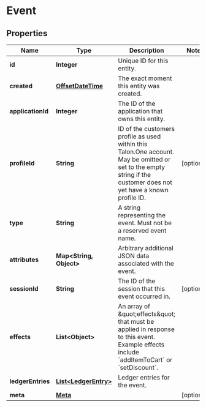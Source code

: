 

# Event

## Properties

Name | Type | Description | Notes
------------ | ------------- | ------------- | -------------
**id** | **Integer** | Unique ID for this entity. | 
**created** | [**OffsetDateTime**](OffsetDateTime.md) | The exact moment this entity was created. | 
**applicationId** | **Integer** | The ID of the application that owns this entity. | 
**profileId** | **String** | ID of the customers profile as used within this Talon.One account. May be omitted or set to the empty string if the customer does not yet have a known profile ID. |  [optional]
**type** | **String** | A string representing the event. Must not be a reserved event name. | 
**attributes** | **Map&lt;String, Object&gt;** | Arbitrary additional JSON data associated with the event. | 
**sessionId** | **String** | The ID of the session that this event occurred in. |  [optional]
**effects** | **List&lt;Object&gt;** | An array of \&quot;effects\&quot; that must be applied in response to this event. Example effects include &#x60;addItemToCart&#x60; or &#x60;setDiscount&#x60;.  | 
**ledgerEntries** | [**List&lt;LedgerEntry&gt;**](LedgerEntry.md) | Ledger entries for the event. | 
**meta** | [**Meta**](Meta.md) |  |  [optional]




